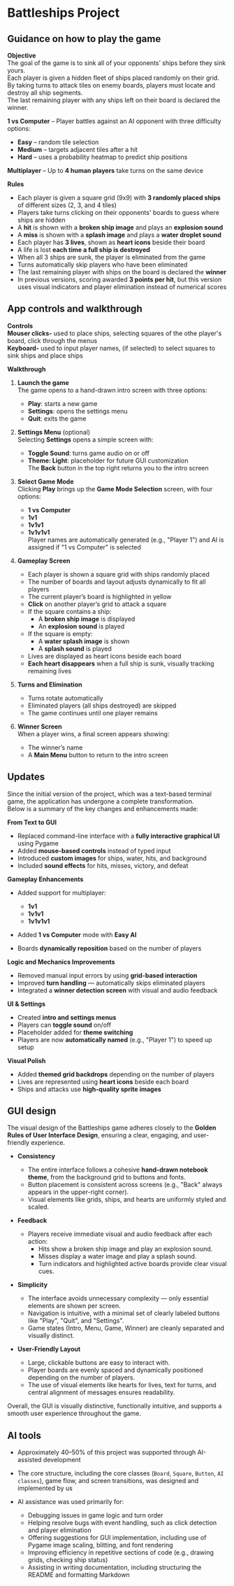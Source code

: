 # Battleships Project
## Guidance on how to play the game
**Objective**  
The goal of the game is to sink all of your opponents’ ships before they sink yours.  
Each player is given a hidden fleet of ships placed randomly on their grid. By taking turns to attack tiles on enemy boards, players must locate and destroy all ship segments.  
The last remaining player with any ships left on their board is declared the winner.
  
**1 vs Computer** – Player battles against an AI opponent with three difficulty options:  
 - **Easy** – random tile selection  
 - **Medium** – targets adjacent tiles after a hit  
 - **Hard** – uses a probability heatmap to predict ship positions

**Multiplayer** – Up to **4 human players** take turns on the same device
  
**Rules**    
 - Each player is given a square grid (9x9) with **3 randomly placed ships** of different sizes (2, 3, and 4 tiles)  
 - Players take turns clicking on their opponents' boards to guess where ships are hidden  
 - A **hit** is shown with a **broken ship image** and plays an **explosion sound**  
 - A **miss** is shown with a **splash image** and plays a **water droplet sound**  
- Each player has **3 lives**, shown as **heart icons** beside their board  
 - A life is lost **each time a full ship is destroyed**  
 - When all 3 ships are sunk, the player is eliminated from the game
 - Turns automatically skip players who have been eliminated  
 - The last remaining player with ships on the board is declared the **winner**  
 - In previous versions, scoring awarded **3 points per hit**, but this version uses visual indicators and player elimination instead of numerical scores  
   
## App controls and walkthrough
**Controls**  
**Mouser clicks-** used to place ships, selecting squares of the othe player's board, click through the menus  
**Keyboard-** used to input player names, (if selected) to select squares to sink ships and place ships  
  
**Walkthrough**
1. **Launch the game**  
   The game opens to a hand-drawn intro screen with three options:  
    - **Play**: starts a new game  
    - **Settings**: opens the settings menu  
    - **Quit**: exits the game  

2. **Settings Menu** (optional)  
   Selecting **Settings** opens a simple screen with:  
    - **Toggle Sound**: turns game audio on or off  
    - **Theme: Light**: placeholder for future GUI customization  
   The **Back** button in the top right returns you to the intro screen  

3. **Select Game Mode**  
   Clicking **Play** brings up the **Game Mode Selection** screen, with four options:  
    - **1 vs Computer**  
    - **1v1**  
    - **1v1v1**  
    - **1v1v1v1**  
   Player names are automatically generated (e.g., "Player 1") and AI is assigned if "1 vs Computer" is selected  

4. **Gameplay Screen**  
   - Each player is shown a square grid with ships randomly placed  
   - The number of boards and layout adjusts dynamically to fit all players  
   - The current player’s board is highlighted in yellow  
   - **Click** on another player’s grid to attack a square  
   - If the square contains a ship:  
     - A **broken ship image** is displayed  
     - An **explosion sound** is played  
   - If the square is empty:  
     - A **water splash image** is shown  
     - A **splash sound** is played  
   - Lives are displayed as heart icons beside each board  
   - **Each heart disappears** when a full ship is sunk, visually tracking remaining lives

5. **Turns and Elimination**  
   - Turns rotate automatically  
   - Eliminated players (all ships destroyed) are skipped  
   - The game continues until one player remains  

6. **Winner Screen**  
   When a player wins, a final screen appears showing:  
    - The winner’s name  
    - A **Main Menu** button to return to the intro screen  

## Updates
Since the initial version of the project, which was a text-based terminal game, the application has undergone a complete transformation.  
Below is a summary of the key changes and enhancements made:

**From Text to GUI**

 - Replaced command-line interface with a **fully interactive graphical UI** using Pygame  
 - Added **mouse-based controls** instead of typed input  
 - Introduced **custom images** for ships, water, hits, and background  
 - Included **sound effects** for hits, misses, victory, and defeat  

**Gameplay Enhancements**

 - Added support for multiplayer:  
   - **1v1**  
   - **1v1v1**  
   - **1v1v1v1**  

 - Added **1 vs Computer** mode with **Easy AI**  
 - Boards **dynamically reposition** based on the number of players  

**Logic and Mechanics Improvements**

 - Removed manual input errors by using **grid-based interaction**  
 - Improved **turn handling** — automatically skips eliminated players  
 - Integrated a **winner detection screen** with visual and audio feedback  

**UI & Settings**

 - Created **intro and settings menus**  
 - Players can **toggle sound** on/off  
 - Placeholder added for **theme switching**  
 - Players are now **automatically named** (e.g., "Player 1") to speed up setup  

**Visual Polish**

 - Added **themed grid backdrops** depending on the number of players  
 - Lives are represented using **heart icons** beside each board  
 - Ships and attacks use **high-quality sprite images**  

## GUI design
The visual design of the Battleships game adheres closely to the **Golden Rules of User Interface Design**, ensuring a clear, engaging, and user-friendly experience.

 - **Consistency**  
   - The entire interface follows a cohesive **hand-drawn notebook theme**, from the background grid to buttons and fonts.  
   - Button placement is consistent across screens (e.g., "Back" always appears in the upper-right corner).  
   - Visual elements like grids, ships, and hearts are uniformly styled and scaled.

 - **Feedback**  
   - Players receive immediate visual and audio feedback after each action:  
     - Hits show a broken ship image and play an explosion sound.  
     - Misses display a water image and play a splash sound.  
     - Turn indicators and highlighted active boards provide clear visual cues.

 - **Simplicity**  
   - The interface avoids unnecessary complexity — only essential elements are shown per screen.  
   - Navigation is intuitive, with a minimal set of clearly labeled buttons like "Play", "Quit", and "Settings".  
   - Game states (Intro, Menu, Game, Winner) are cleanly separated and visually distinct.

 - **User-Friendly Layout**  
   - Large, clickable buttons are easy to interact with.  
   - Player boards are evenly spaced and dynamically positioned depending on the number of players.  
   - The use of visual elements like hearts for lives, text for turns, and central alignment of messages ensures readability.

Overall, the GUI is visually distinctive, functionally intuitive, and supports a smooth user experience throughout the game.

## AI tools
- Approximately 40–50% of this project was supported through AI-assisted development  
 - The core structure, including the core classes (`Board`, `Square`, `Button`, `AI classes`), game flow, and screen transitions, was designed and implemented by us
   
 - AI assistance was used primarily for:  
   - Debugging issues in game logic and turn order  
   - Helping resolve bugs with event handling, such as click detection and player elimination  
   - Offering suggestions for GUI implementation, including use of Pygame image scaling, blitting, and font rendering  
   - Improving efficiency in repetitive sections of code (e.g., drawing grids, checking ship status)  
   - Assisting in writing documentation, including structuring the README and formatting Markdown  
